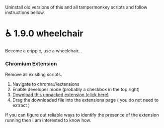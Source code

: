 Uninstall old versions of this and all tampermonkey scripts and follow instructions bellow.


# ♿ 1.9.0 wheelchair
Become a cripple, use a wheelchair...

### Chromium Extension
Remove all exisiting scripts.

1. Navigate to chrome://extensions
2. Enable developer mode (probably a checkbox in the top right)
3. [Download this unpacked extension (click here)](https://github.com/hrt/wheelchair/releases/download/2.0/loader.zip)
4. Drag the downloaded file into the extensions page ( you do not need to extract )

If you can figure out reliable ways to identify the presence of the extension running then I am interested to know how.
